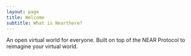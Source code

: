 ```yaml
---
layout: page
title: Welcome
subtitle: What is Nearthere?
---
```


An open virtual world for everyone. Built on top of the NEAR Protocol to reimagine your virtual world.

